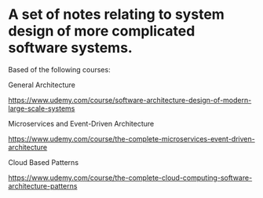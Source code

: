 # A set of notes relating to system design of more complicated software systems.

Based of the following courses:

General Architecture

https://www.udemy.com/course/software-architecture-design-of-modern-large-scale-systems

Microservices and Event-Driven Architecture

https://www.udemy.com/course/the-complete-microservices-event-driven-architecture

Cloud Based Patterns

https://www.udemy.com/course/the-complete-cloud-computing-software-architecture-patterns